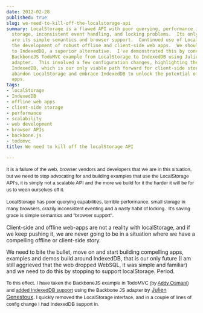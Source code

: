 ```yaml
---
date: 2012-02-28
published: true
slug: we-need-to-kill-off-the-localstorage-api
summary: LocalStorage is a flawed API with poor querying, performance issues, limited
  storage, inconsistent event handling, and locking problems.  Its only advantages
  are its simple semantics and browser support.  Continued use of LocalStorage hinders
  the development of robust offline and client-side web apps.  We should transition
  to IndexedDB, a superior alternative.  I've demonstrated this by converting the
  BackboneJS TodoMVC example from LocalStorage to IndexedDB using Julien Genestoux's
  adapter.  This involved a few configuration changes, highlighting the ease of adopting
  IndexedDB, which is our only viable path forward for client-side storage.  Let's
  abandon LocalStorage and embrace IndexedDB to unlock the potential of offline web
  apps.
tags:
- localStorage
- IndexedDB
- offline web apps
- client-side storage
- performance
- scalability
- web development
- browser APIs
- backbone.js
- todomvc
title: We need to kill off the localStorage API

---
```

<div><span style="font-family: Arial,sans-serif; font-size: 13px; line-height: 18px; background-color: rgb(255,255,255);">It is a failure of the web, browser vendors and developers that we are in this situation, but w</span><span style="background-color: rgb(255,255,255); font-family: Arial,sans-serif; font-size: 13px; line-height: 18px;">e need to stop advocating for and building examples that use the LocalStorage API&#39;s, it is simply not a scalable API and the more we build for it the harder it will be for us to ween ourselves off it.  </span></div> <p /><div><span style="background-color: rgb(255,255,255); font-family: Arial,sans-serif; font-size: 13px; line-height: 18px;">LocalStorage has poor querying capabilities, terrible performance, small storage in many browsers, crazily inconsistent eventing and a nasty habit of locking.  It&#39;s saving grace is simple semantics and &quot;browser support&quot;.</span></div> <p /><div>Client-side and offline web-apps are not a reality with localStorage, and if we keep pushing it, we are never going to be in a situation where we have a compelling offline or client-side story.</div><p /><div>We need to bite the bullet, move on and start building compelling apps, examples and demos build around IndexedDB, that is our only future (I am still aggrieved that the web dropped WebSQL, it was simple and familiar) and we need to do this by stopping to support localStorage. Period.<p /> <div><span style="font-family: Arial,sans-serif; font-size: 13px; line-height: 18px; background-color: rgb(255,255,255);">To this effect, I have taken the BackboneJS example in TodoMVC (﻿by <a href="https://github.com/addyosmani/todomvc">Addy Osmani</a></span><span style="font-family: Arial,sans-serif; font-size: 13px; line-height: 18px; background-color: rgb(255,255,255);">) and <a href="https://github.com/PaulKinlan/todomvc/commit/39205e06c4553ceb0c455fbf7d1c69a801c281bb">added IndexedDB support</a></span><span style="line-height: 18px;"> u</span><span style="font-family: Arial,sans-serif; font-size: 13px; line-height: 18px; background-color: rgb(255,255,255);">sing the Backbone JS adapter b</span>y <a href="https://github.com/superfeedr/indexeddb-backbonejs-adapter">Julien Genestoux</a>.<span style="font-family: Arial,sans-serif; font-size: 13px; line-height: 18px; background-color: rgb(255,255,255);"> I quickly removed the LocalStorage interface, and in a couple of lines of config change I had IndexedDB support in.</span></div> </div>

